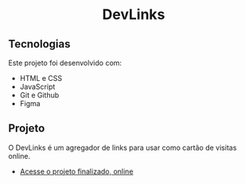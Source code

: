<h1 align="center"> DevLinks </h1>


## Tecnologias

Este projeto foi desenvolvido com:

- HTML e CSS
- JavaScript
- Git e Github
- Figma

## Projeto

O DevLinks é um agregador de links para usar como cartão de visitas online.

- [Acesse o projeto finalizado, online](https://gustavosiega.github.io/Curso-DEV-WEB/)